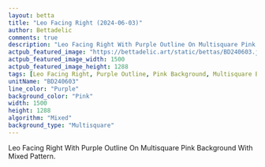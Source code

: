 ```yaml
---
layout: betta
title: "Leo Facing Right (2024-06-03)"
author: Bettadelic
comments: true
description: "Leo Facing Right With Purple Outline On Multisquare Pink Background With Mixed Pattern."
actpub_featured_image: "https://bettadelic.art/static/bettas/BD240603.jpg"
actpub_featured_image_width: 1500
actpub_featured_image_height: 1288
tags: [Leo Facing Right, Purple Outline, Pink Background, Multisquare Background Pattern, Mixed Pattern, June 2024]
unitName: "BD240603"
line_color: "Purple"
background_color: "Pink"
width: 1500
height: 1288
algorithm: "Mixed"
background_type: "Multisquare"
---
```


Leo Facing Right With Purple Outline On Multisquare Pink Background With Mixed Pattern.
